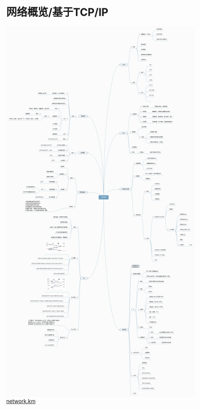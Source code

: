 # 网络概览/基于TCP/IP
<a href="network.png" target="_blank"><img src="network.png"></a>
<a href="network.km" target="_blank">network.km</a>


  

  
